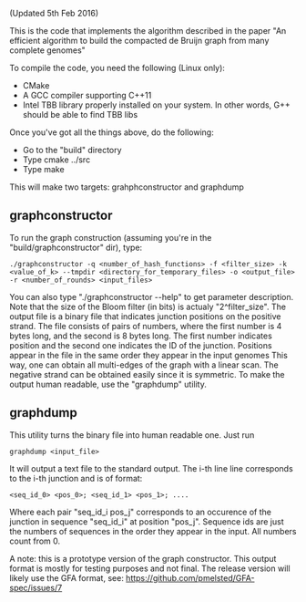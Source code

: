 (Updated 5th Feb 2016)

This is the code that implements the algorithm described in the paper
"An efficient  algorithm to build the compacted de Bruijn graph from many complete genomes"

To compile the code, you need the following (Linux only):

* CMake 
* A GCC compiler supporting C++11
* Intel TBB library properly installed on your system. In other words, G++
  should be able to find TBB libs 

Once you've got all the things above, do the following:

* Go to the "build" directory
* Type cmake ../src
* Type make

This will make two targets: grahphconstructor and graphdump

graphconstructor
----------------

To run the graph construction (assuming you're in the "build/graphconstructor" dir), type:

	./graphconstructor -q <number_of_hash_functions> -f <filter_size> -k <value_of_k> --tmpdir <directory_for_temporary_files> -o <output_file> -r <number_of_rounds> <input_files>

You can also type "./graphconstructor --help" to get parameter description.
Note that the size of the Bloom filter (in bits) is actualy "2^filter_size".
The output file is a binary file that indicates junction positions on the positive strand.
The file consists of pairs of numbers, where the first number is 4 bytes long, and the second is 8 bytes long.
The first number indicates position and the second one indicates the ID of the junction.
Positions appear in the file in the same order they appear in the input genomes
This way, one can obtain all multi-edges of the graph with a linear scan.
The negative strand can be obtained easily since it is symmetric.
To make the output human readable, use the "graphdump" utility.

graphdump
---------

This utility turns the binary file into human readable one. Just run

	graphdump <input_file>

It will output a text file to the standard output.
The i-th line line corresponds to the i-th junction and is of format:

	<seq_id_0> <pos_0>; <seq_id_1> <pos_1>; ....

Where each pair "seq_id_i pos_j" corresponds to an occurence of the junction in
sequence "seq_id_i" at position "pos_j". Sequence ids are just the numbers of sequences
in the order they appear in the input. All numbers count from 0.

A note: this is a prototype version of the graph constructor. This output format is
mostly for testing purposes and not final. The release version will likely use the
GFA format, see: https://github.com/pmelsted/GFA-spec/issues/7